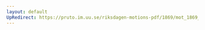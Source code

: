 ```yaml
---
layout: default
UpRedirect: https://pruto.im.uu.se/riksdagen-motions-pdf/1869/mot_1869__ak__30/mot_1869__ak__30-002.pdf
---
```

